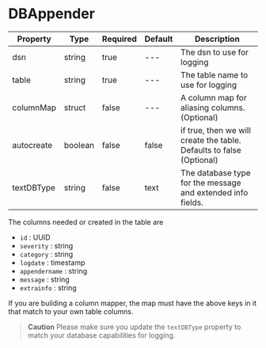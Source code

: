 # DBAppender

|Property|Type|Required|Default|Description|
|--|--|--|--|--|
|dsn|string |true|---|The dsn to use for logging |
|table |string |true |---|The table name to use for logging |
|columnMap |struct|false|---|A column map for aliasing columns. (Optional) |
|autocreate |boolean|false|false |if true, then we will create the table. Defaults to false (Optional) |
|textDBType |string |false |text |The database type for the message and extended info fields. |

The columns needed or created in the table are
* `id` : UUID
* `severity` : string
* `category` : string
* `logdate` : timestamp
* `appendername` : string
* `message` : string
* `extrainfo` : string

If you are building a column mapper, the map must have the above keys in it that match to your own table columns.

> **Caution** Please make sure you update the `textDBType` property to match your database capabilities for logging.
